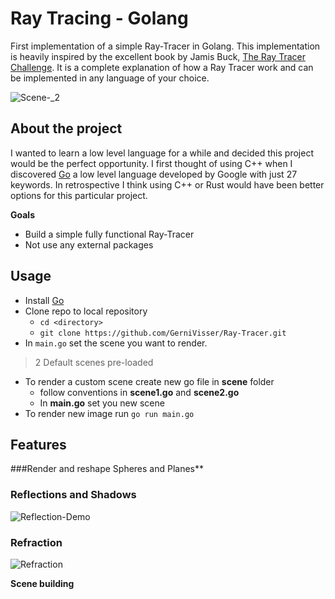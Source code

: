 # Ray Tracing  - Golang 
First implementation of a simple Ray-Tracer in Golang. This implementation is heavily inspired by the excellent book by Jamis Buck, [The Ray Tracer Challenge](https://pragprog.com/book/jbtracer/the-ray-tracer-challenge). It is a complete explanation of how a Ray Tracer work and can be implemented in any language of your choice. 

![Scene-_2](https://user-images.githubusercontent.com/46093495/178142088-569fe5e8-3312-4041-9302-e14aa6202799.png)

## About the project
I wanted to learn a low level language for a while and decided this project would be the perfect opportunity. I first thought of using C++ when I discovered [Go](https://go.dev/) a low level language developed by Google with just 27 keywords. In retrospective I think using C++ or Rust would have been better options for this particular project. 

**Goals**

* Build a simple fully functional Ray-Tracer 
* Not use any external packages

## Usage 
-   Install  [Go](https://go.dev/) 
- Clone repo to local repository 
	- `cd <directory>`
	- `git clone https://github.com/GerniVisser/Ray-Tracer.git`
- In `main.go` set the scene you want to render.
> 2 Default scenes pre-loaded 
- To render a custom scene create new go file in **scene** folder
	- follow conventions in **scene1.go** and **scene2.go**
	- In **main.go** set you new scene
- To render new image run `go run main.go`

## Features 
###Render and reshape Spheres and Planes**

### Reflections and Shadows
![Reflection-Demo](https://user-images.githubusercontent.com/46093495/178142176-c347f2d8-4ed3-4cd1-a315-b54b3df38408.png)
### Refraction
![Refraction](https://user-images.githubusercontent.com/46093495/178142312-90333f4b-b977-4724-b0db-4914fe44c561.png)

**Scene building**
